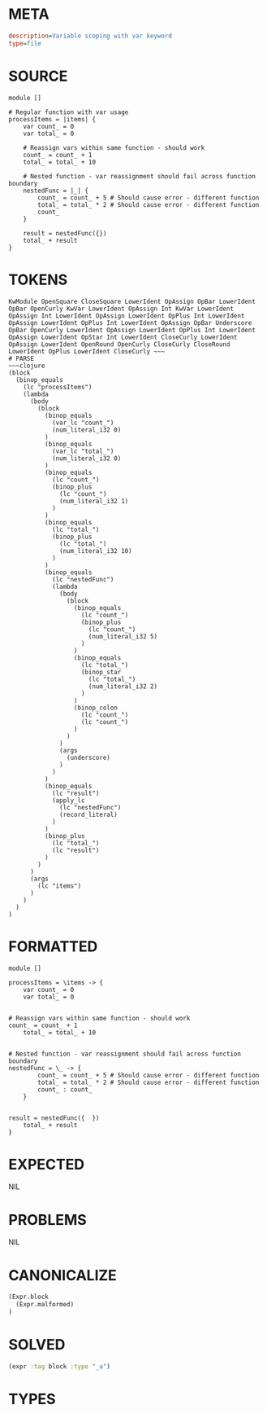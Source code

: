 # META
~~~ini
description=Variable scoping with var keyword
type=file
~~~
# SOURCE
~~~roc
module []

# Regular function with var usage
processItems = |items| {
	var count_ = 0
	var total_ = 0

	# Reassign vars within same function - should work
	count_ = count_ + 1
	total_ = total_ + 10

	# Nested function - var reassignment should fail across function boundary
	nestedFunc = |_| {
		count_ = count_ + 5 # Should cause error - different function
		total_ = total_ * 2 # Should cause error - different function
		count_
	}

	result = nestedFunc({})
	total_ + result
}
~~~
# TOKENS
~~~text
KwModule OpenSquare CloseSquare LowerIdent OpAssign OpBar LowerIdent OpBar OpenCurly KwVar LowerIdent OpAssign Int KwVar LowerIdent OpAssign Int LowerIdent OpAssign LowerIdent OpPlus Int LowerIdent OpAssign LowerIdent OpPlus Int LowerIdent OpAssign OpBar Underscore OpBar OpenCurly LowerIdent OpAssign LowerIdent OpPlus Int LowerIdent OpAssign LowerIdent OpStar Int LowerIdent CloseCurly LowerIdent OpAssign LowerIdent OpenRound OpenCurly CloseCurly CloseRound LowerIdent OpPlus LowerIdent CloseCurly ~~~
# PARSE
~~~clojure
(block
  (binop_equals
    (lc "processItems")
    (lambda
      (body
        (block
          (binop_equals
            (var_lc "count_")
            (num_literal_i32 0)
          )
          (binop_equals
            (var_lc "total_")
            (num_literal_i32 0)
          )
          (binop_equals
            (lc "count_")
            (binop_plus
              (lc "count_")
              (num_literal_i32 1)
            )
          )
          (binop_equals
            (lc "total_")
            (binop_plus
              (lc "total_")
              (num_literal_i32 10)
            )
          )
          (binop_equals
            (lc "nestedFunc")
            (lambda
              (body
                (block
                  (binop_equals
                    (lc "count_")
                    (binop_plus
                      (lc "count_")
                      (num_literal_i32 5)
                    )
                  )
                  (binop_equals
                    (lc "total_")
                    (binop_star
                      (lc "total_")
                      (num_literal_i32 2)
                    )
                  )
                  (binop_colon
                    (lc "count_")
                    (lc "count_")
                  )
                )
              )
              (args
                (underscore)
              )
            )
          )
          (binop_equals
            (lc "result")
            (apply_lc
              (lc "nestedFunc")
              (record_literal)
            )
          )
          (binop_plus
            (lc "total_")
            (lc "result")
          )
        )
      )
      (args
        (lc "items")
      )
    )
  )
)
~~~
# FORMATTED
~~~roc
module []

processItems = \items -> {
	var count_ = 0
	var total_ = 0
	

# Reassign vars within same function - should work
count_ = count_ + 1
	total_ = total_ + 10
	

# Nested function - var reassignment should fail across function boundary
nestedFunc = \_ -> {
		count_ = count_ + 5 # Should cause error - different function
		total_ = total_ * 2 # Should cause error - different function
		count_ : count_
	}
	

result = nestedFunc({  })
	total_ + result
}
~~~
# EXPECTED
NIL
# PROBLEMS
NIL
# CANONICALIZE
~~~clojure
(Expr.block
  (Expr.malformed)
)
~~~
# SOLVED
~~~clojure
(expr :tag block :type "_a")
~~~
# TYPES
~~~roc
~~~
